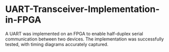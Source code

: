 # UART-Transceiver-Implementation-in-FPGA
A UART was implemented on an FPGA to enable half-duplex serial communication between two devices. The implementation was successfully tested, with timing diagrams accurately captured.
